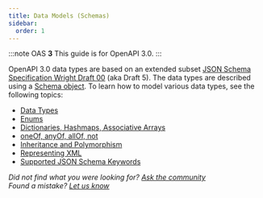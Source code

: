 ```yaml
---
title: Data Models (Schemas)
sidebar:
  order: 1
---
```


:::note
OAS **3** This guide is for OpenAPI 3.0.
:::

OpenAPI 3.0 data types are based on an extended subset [JSON Schema Specification Wright Draft 00](https://tools.ietf.org/html/draft-wright-json-schema-00#section-4.2) (aka Draft 5). The data types are described using a [Schema object](https://github.com/OAI/OpenAPI-Specification/blob/master/versions/3.0.4.md#schema-object). To learn how to model various data types, see the following topics:

- [Data Types](/docs/specification/data-models/data-types/)
- [Enums](/docs/specification/data-models/enums/)
- [Dictionaries, Hashmaps, Associative Arrays](/docs/specification/data-models/dictionaries/)
- [oneOf, anyOf, allOf, not](/docs/specification/data-models/oneof-anyof-allof-not/)
- [Inheritance and Polymorphism](/docs/specification/data-models/inheritance-and-polymorphism/)
- [Representing XML](/docs/specification/data-models/representing-xml/)
- [Supported JSON Schema Keywords](/docs/specification/data-models/keywords/)

_Did not find what you were looking for? [Ask the community](https://community.smartbear.com/t5/Swagger-Open-Source-Tools/bd-p/SwaggerOSTools)  
Found a mistake? [Let us know](https://github.com/swagger-api/swagger.io/issues)_
